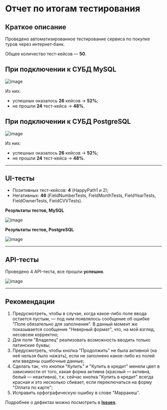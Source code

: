 # Отчет по итогам тестирования

## Краткое описание
Проведено автоматизированное тестирование сервиса по покупке туров через интернет-банк.

Общее количество тест-кейсов — **50**.

## При подключении к СУБД MySQL

![image](https://i.gyazo.com/dbda59d02b8fc31c18aaa048cd7d901a.png)

Из них:
- успешных оказалось **26** кейсов → **52%**; 
- не прошли **24** тест-кейса → **48%**.

## При подключении к СУБД PostgreSQL

![image](https://i.gyazo.com/62557dea16dbc0f82db79eaf8b243bca.png)

Из них:
- успешных оказалось **26** кейсов → **52%**; 
- не прошли **24** тест-кейса → **48%**.

------------

## UI-тесты
- Позитивных тест-кейсов: **4** (HappyPath1 и 2);
- Негативных: **46** (FieldNumberTests, FieldMonthTests, FieldYearTests, FieldOwnerTests, FieldCVVTests).

**Результаты тестов, MySQL**

![image](https://i.gyazo.com/5067d60f43921b22593b10ccaf316647.png)

**Результаты тестов, PostgreSQL**

![image](https://i.gyazo.com/340dd28e26b6c405bdb9bb198b6d4083.png)

------------

## API-тесты
Проведено 4 API-теста, все прошли **успешно**.

![image](https://i.gyazo.com/fb51ae7686176dd32ce978210766ebd8.png)

------------

## Рекомендации
1. Предусмотреть, чтобы в случае, когда какое-либо поле ввода остается пустым, — под ним появлялось сообщение об ошибке "Поле обязательно для заполнения". В данный момент же показывается сообщение "Неверный формат", что, на мой взгляд, несовсем корректно;
2. Для поля "Владелец" реализовать возможность вводить только латинские буквы;
3. Предусмотреть, чтобы кнопка "Продолжить" не была активной (на неё нельзя было нажать), если не заполнено какое-либо из полей или введены ошибочные данные;
4. Сделать так, что кнопки "Купить" и "Купить в кредит" меняли цвет в зависимости от того, какая форма активна (красный — активна, белый — неактивна), 
т.к. сейчас кнопка "Купить в кредит" всегда красная и это несколько сбивает, если переключаться на форму "Оплата по карте";
5. Исправить орфографическую ошибку в слове "Марракеш".

Подробнее о дефектах можно посмотреть в [**Issues**](https://github.com/Ramastix/QA-Diploma/issues).
